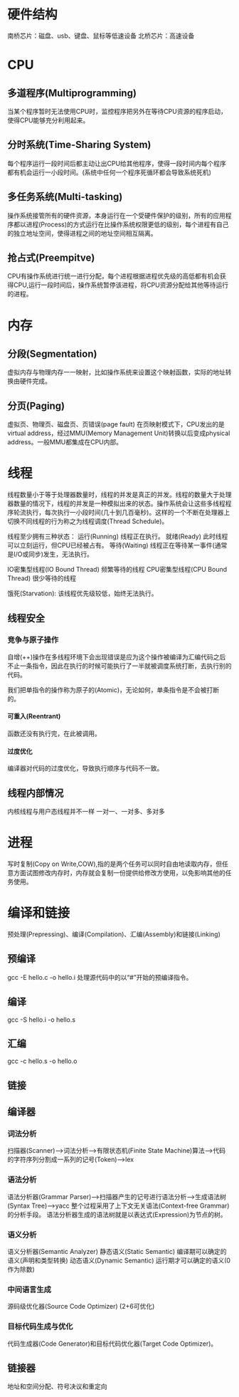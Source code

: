# 硬件结构
南桥芯片：磁盘、usb、键盘、鼠标等低速设备
北桥芯片：高速设备

# CPU
## 多道程序(Multiprogramming) 
当某个程序暂时无法使用CPU时，监控程序把另外在等待CPU资源的程序启动，使得CPU能够充分利用起来。

## 分时系统(Time-Sharing System) 
每个程序运行一段时间后都主动让出CPU给其他程序，使得一段时间内每个程序都有机会运行一小段时间。(系统中任何一个程序死循环都会导致系统死机)
## 多任务系统(Multi-tasking)
操作系统接管所有的硬件资源，本身运行在一个受硬件保护的级别，所有的应用程序都以进程(Process)的方式运行在比操作系统权限更低的级别，每个进程有自己的独立地址空间，使得进程之间的地址空间相互隔离。

## 抢占式(Preempitve)
CPU有操作系统进行统一进行分配，每个进程根据进程优先级的高低都有机会获得CPU,运行一段时间后，操作系统暂停该进程，将CPU资源分配给其他等待运行的进程。

# 内存
## 分段(Segmentation)
虚拟内存与物理内存一一映射，比如操作系统来设置这个映射函数，实际的地址转换由硬件完成。
## 分页(Paging)
虚拟页、物理页、磁盘页、页错误(page fault)
在页映射模式下，CPU发出的是virtual address，经过MMU(Memory Management Unit)转换以后变成physical address。一般MMU都集成在CPU内部。


# 线程
线程数量小于等于处理器数量时，线程的并发是真正的并发。线程的数量大于处理器数量的情况下，线程的并发是一种模拟出来的状态。操作系统会让这些多线程程序轮流执行，每次执行一小段时间(几十到几百毫秒)。这样的一个不断在处理器上切换不同线程的行为称之为线程调度(Thread Schedule)。

线程至少拥有三种状态：
运行(Running)   线程正在执行。
就绪(Ready)     此时线程可以立刻运行，但CPU已经被占有。
等待(Waiting)   线程正在等待某一事件(通常是I/O或同步)发生，无法执行。

IO密集型线程(IO Bound Thread)   频繁等待的线程
CPU密集型线程(CPU Bound Thread)     很少等待的线程

饿死(Starvation): 该线程优先级较低，始终无法执行。

## 线程安全
### 竞争与原子操作
自增(++)操作在多线程环境下会出现错误是应为这个操作被编译为汇编代码之后不止一条指令，因此在执行的时候可能执行了一半就被调度系统打断，去执行别的代码。

我们把单指令的操作称为原子的(Atomic)，无论如何，单条指令是不会被打断的。
#### 可重入(Reentrant)
函数还没有执行完，在此被调用。
#### 过度优化
编译器对代码的过度优化，导致执行顺序与代码不一致。

## 线程内部情况
内核线程与用户态线程并不一样
一对一、一对多、多对多


# 进程
写时复制(Copy on Write,COW),指的是两个任务可以同时自由地读取内存，但任意方面试图修改内存时，内存就会复制一份提供给修改方使用，以免影响其他的任务使用。


# 编译和链接
预处理(Prepressing)、编译(Compilation)、汇编(Assembly)和链接(Linking)
## 预编译
gcc -E hello.c -o hello.i
处理源代码中的以“#”开始的预编译指令。

## 编译
gcc -S hello.i -o hello.s

## 汇编
gcc -c hello.s -o hello.o

## 链接

## 编译器
### 词法分析
扫描器(Scanner)-->词法分析-->有限状态机(Finite State Machine)算法-->代码的字符序列分割成一系列的记号(Token)-->lex
### 语法分析
语法分析器(Grammar Parser)-->扫描器产生的记号进行语法分析-->生成语法树(Syntax Tree)-->yacc
整个过程采用了上下文无关语法(Context-free Grammar)的分析手段。
语法分析器生成的语法树就是以表达式(Expression)为节点的树。
### 语义分析
语义分析器(Semantic Analyzer)
静态语义(Static Semantic)   编译期可以确定的语义(声明和类型转换)
动态语义(Dynamic Semantic)  运行期才可以确定的语义(0作为除数)
### 中间语言生成
源码级优化器(Source Code Optimizer) (2+6可优化)
### 目标代码生成与优化
代码生成器(Code Generator)和目标代码优化器(Target Code Optimizer)。

## 链接器
地址和空间分配、符号决议和重定向